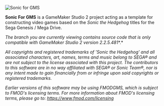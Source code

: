 ![Sonic for GMS](https://github.com/VectorSatyr/sonic-gms2/blob/2.2.5/images/sonicgms-full-color-transparent.png)

**Sonic For GMS** is a GameMaker Studio 2 project acting as a template for constructing video games based on the *Sonic the Hedgehog* titles for the Sega Genesis / Mega Drive.

*The branch you are currently viewing contains source code that is only compatible with GameMaker Studio 2 version 2.2.5.481**.*

*All copyrights and registered trademarks of 'Sonic the Hedgehog' and all associated characters, art, names, terms and music belong to SEGA® and are not subject to the license associated with this project. The contributors to this software are in no way affiliated with SEGA® or Sonic Team®, nor is any intent made to gain financially from or infringe upon said copyrights or registered trademarks.*

*Earlier versions of this software may be using FMODGMS, which is subject to FMOD's licensing terms. For more information about FMOD's licensing terms, please go to: https://www.fmod.com/licensing*
